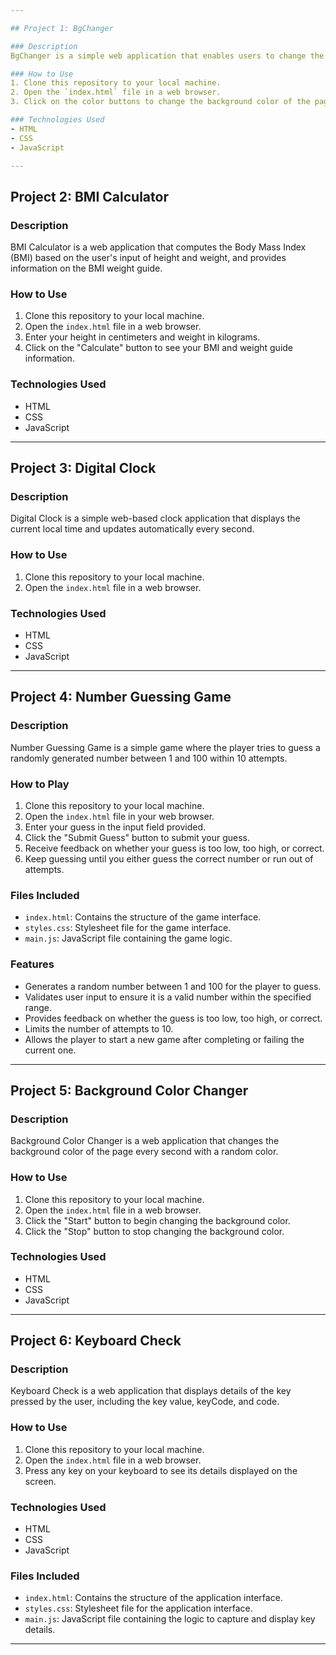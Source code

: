 ```yaml
---

## Project 1: BgChanger

### Description
BgChanger is a simple web application that enables users to change the background color of the page by clicking on different color buttons.

### How to Use
1. Clone this repository to your local machine.
2. Open the `index.html` file in a web browser.
3. Click on the color buttons to change the background color of the page.

### Technologies Used
- HTML
- CSS
- JavaScript

---
```


## Project 2: BMI Calculator

### Description
BMI Calculator is a web application that computes the Body Mass Index (BMI) based on the user's input of height and weight, and provides information on the BMI weight guide.

### How to Use
1. Clone this repository to your local machine.
2. Open the `index.html` file in a web browser.
3. Enter your height in centimeters and weight in kilograms.
4. Click on the "Calculate" button to see your BMI and weight guide information.

### Technologies Used
- HTML
- CSS
- JavaScript

---

## Project 3: Digital Clock

### Description
Digital Clock is a simple web-based clock application that displays the current local time and updates automatically every second.

### How to Use
1. Clone this repository to your local machine.
2. Open the `index.html` file in a web browser.

### Technologies Used
- HTML
- CSS
- JavaScript

---

## Project 4: Number Guessing Game

### Description
Number Guessing Game is a simple game where the player tries to guess a randomly generated number between 1 and 100 within 10 attempts.

### How to Play
1. Clone this repository to your local machine.
2. Open the `index.html` file in your web browser.
3. Enter your guess in the input field provided.
4. Click the "Submit Guess" button to submit your guess.
5. Receive feedback on whether your guess is too low, too high, or correct.
6. Keep guessing until you either guess the correct number or run out of attempts.

### Files Included
- `index.html`: Contains the structure of the game interface.
- `styles.css`: Stylesheet file for the game interface.
- `main.js`: JavaScript file containing the game logic.

### Features
- Generates a random number between 1 and 100 for the player to guess.
- Validates user input to ensure it is a valid number within the specified range.
- Provides feedback on whether the guess is too low, too high, or correct.
- Limits the number of attempts to 10.
- Allows the player to start a new game after completing or failing the current one.

---

## Project 5: Background Color Changer

### Description
Background Color Changer is a web application that changes the background color of the page every second with a random color.

### How to Use
1. Clone this repository to your local machine.
2. Open the `index.html` file in a web browser.
3. Click the "Start" button to begin changing the background color.
4. Click the "Stop" button to stop changing the background color.

### Technologies Used
- HTML
- CSS
- JavaScript

---

## Project 6: Keyboard Check

### Description
Keyboard Check is a web application that displays details of the key pressed by the user, including the key value, keyCode, and code.

### How to Use
1. Clone this repository to your local machine.
2. Open the `index.html` file in a web browser.
3. Press any key on your keyboard to see its details displayed on the screen.

### Technologies Used
- HTML
- CSS
- JavaScript

### Files Included
- `index.html`: Contains the structure of the application interface.
- `styles.css`: Stylesheet file for the application interface.
- `main.js`: JavaScript file containing the logic to capture and display key details.

---
